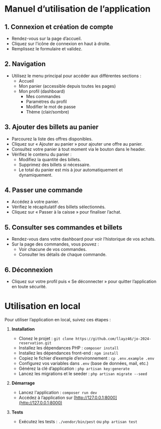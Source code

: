 # Manuel d’utilisation de l’application

## 1. Connexion et création de compte
- Rendez-vous sur la page d’accueil.
- Cliquez sur l'icône de connexion en haut à droite.
- Remplissez le formulaire et validez.

## 2. Navigation
- Utilisez le menu principal pour accéder aux différentes sections :
  - Accueil
  - Mon panier (accessible depuis toutes les pages)
  - Mon profil (dashboard)
    - Mes commandes
    - Paramètres du profil
    - Modifier le mot de passe
    - Thème (clair/sombre)

## 3. Ajouter des billets au panier
- Parcourez la liste des offres disponibles.
- Cliquez sur « Ajouter au panier » pour ajouter une offre au panier.
- Consultez votre panier à tout moment via le bouton dans le header.
- Vérifiez le contenu du panier :
  - Modifiez la quantité des billets.
  - Supprimez des billets si nécessaire.
  - Le total du panier est mis à jour automatiquement et dynamiquement.

## 4. Passer une commande
- Accédez à votre panier.
- Vérifiez le récapitulatif des billets sélectionnés.
- Cliquez sur « Passer à la caisse » pour finaliser l’achat.

## 5. Consulter ses commandes et billets
- Rendez-vous dans votre dashboard pour voir l’historique de vos achats.
- Sur la page des commandes, vous pouvez :
  - Voir chacune de vos commandes.
  - Consulter les détails de chaque commande.

## 6. Déconnexion
- Cliquez sur votre profil puis « Se déconnecter » pour quitter l’application en toute sécurité.

# Utilisation en local

Pour utiliser l’application en local, suivez ces étapes :

1. **Installation**
   - Clonez le projet : `git clone https://github.com/llayz46/jo-2024-reservation.git`
   - Installez les dépendances PHP : `composer install`
   - Installez les dépendances front-end : `npm install`
   - Copiez le fichier d’exemple d’environnement : `cp .env.example .env`
   - Configurez vos variables dans `.env` (base de données, mail, etc.)
   - Générez la clé d’application : `php artisan key:generate`
   - Lancez les migrations et le seeder : `php artisan migrate --seed`

2. **Démarrage**
   - Lancez l'application : `composer run dev`
   - Accédez à l’application sur [http://127.0.0.1:8000](http://127.0.0.1:8000)

3. **Tests**
   - Exécutez les tests : `./vendor/bin/pest` ou `php artisan test`
